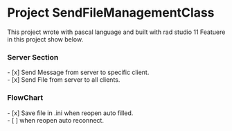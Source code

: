 # Project SendFileManagementClass

This project wrote with pascal language and built with rad studio 11
Featuere in this project show below.
<h3>Server Section</h3>
- [x] Send Message from server to specific client. <br />
- [x] Send File from server to all clients. 

<h3>FlowChart</h3>
- [x] Save file in .ini when reopen auto filled. <br />
- [ ] when reopen auto reconnect. 
